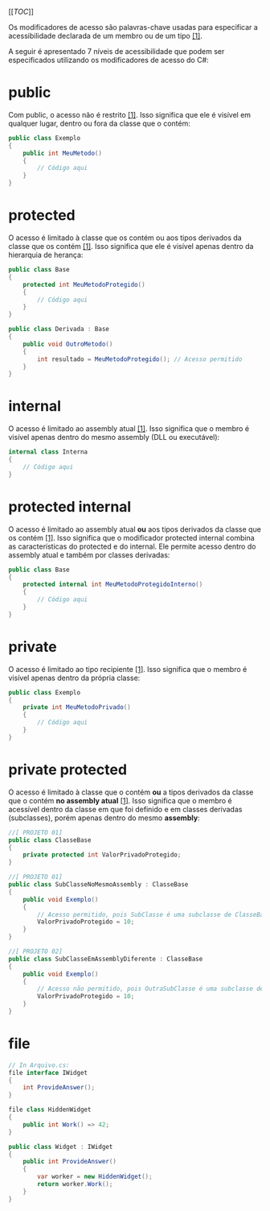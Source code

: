 [[_TOC_]]

Os modificadores de acesso são palavras-chave usadas para especificar a acessibilidade declarada de um membro ou de um tipo [[1]](/Advanced-Business-Development-with-.NET/1º-Semestre/Aula-04-%2D-Csharp,-uso-avançado-de-Modificadores-de-Acesso,-Palavras%2DChave,-Construtores,-Interfaces-e-Namespaces/Referências).

A seguir é apresentado 7 níveis de acessibilidade que podem ser especificados utilizando os modificadores de acesso do C#:

# public

Com public, o acesso não é restrito [[1]](/Advanced-Business-Development-with-.NET/1º-Semestre/Aula-04-%2D-Csharp,-uso-avançado-de-Modificadores-de-Acesso,-Palavras%2DChave,-Construtores,-Interfaces-e-Namespaces/Referências). Isso significa que ele é visível em qualquer lugar, dentro ou fora da classe que o contém:

```csharp     
public class Exemplo
{
    public int MeuMetodo()
    {
        // Código aqui
    }
}
```

# protected

O acesso é limitado à classe que os contém ou aos tipos derivados da classe que os contém [[1]](/Advanced-Business-Development-with-.NET/1º-Semestre/Aula-04-%2D-Csharp,-uso-avançado-de-Modificadores-de-Acesso,-Palavras%2DChave,-Construtores,-Interfaces-e-Namespaces/Referências). Isso significa que ele é visível apenas dentro da hierarquia de herança:

```csharp
public class Base
{
    protected int MeuMetodoProtegido()
    {
        // Código aqui
    }
}

public class Derivada : Base
{
    public void OutroMetodo()
    {
        int resultado = MeuMetodoProtegido(); // Acesso permitido
    }
}
```

# internal

      
O acesso é limitado ao assembly atual [[1]](/Advanced-Business-Development-with-.NET/1º-Semestre/Aula-04-%2D-Csharp,-uso-avançado-de-Modificadores-de-Acesso,-Palavras%2DChave,-Construtores,-Interfaces-e-Namespaces/Referências). Isso significa que o membro é visível apenas dentro do mesmo assembly (DLL ou executável):

```csharp     
internal class Interna
{
    // Código aqui
}
```

# protected internal

O acesso é limitado ao assembly atual **ou** aos tipos derivados da classe que os contém [[1]](/Advanced-Business-Development-with-.NET/1º-Semestre/Aula-04-%2D-Csharp,-uso-avançado-de-Modificadores-de-Acesso,-Palavras%2DChave,-Construtores,-Interfaces-e-Namespaces/Referências). Isso significa que o modificador protected internal combina as características do protected e do internal. Ele permite acesso dentro do assembly atual e também por classes derivadas:

```csharp
public class Base
{
    protected internal int MeuMetodoProtegidoInterno()
    {
        // Código aqui
    }
}
```

# private

O acesso é limitado ao tipo recipiente [[1]](/Advanced-Business-Development-with-.NET/1º-Semestre/Aula-04-%2D-Csharp,-uso-avançado-de-Modificadores-de-Acesso,-Palavras%2DChave,-Construtores,-Interfaces-e-Namespaces/Referências). Isso significa que o membro é visível apenas dentro da própria classe:

```csharp      
public class Exemplo
{
    private int MeuMetodoPrivado()
    {
        // Código aqui
    }
}
```

# private protected

O acesso é limitado à classe que o contém **ou** a tipos derivados da classe que o contém **no assembly atual** [[1]](/Advanced-Business-Development-with-.NET/1º-Semestre/Aula-04-%2D-Csharp,-uso-avançado-de-Modificadores-de-Acesso,-Palavras%2DChave,-Construtores,-Interfaces-e-Namespaces/Referências). Isso significa que o membro é acessível dentro da classe em que foi definido e em classes derivadas (subclasses), porém apenas dentro do mesmo **assembly**:

```csharp      
//[ PROJETO 01]
public class ClasseBase
{
    private protected int ValorPrivadoProtegido;
}

//[ PROJETO 01]
public class SubClasseNoMesmoAssembly : ClasseBase
{
    public void Exemplo()
    {
        // Acesso permitido, pois SubClasse é uma subclasse de ClasseBase e estão no mesmo assembly.
        ValorPrivadoProtegido = 10;
    }
}

//[ PROJETO 02]
public class SubClasseEmAssemblyDiferente : ClasseBase
{
    public void Exemplo()
    {
        // Acesso não permitido, pois OutraSubClasse é uma subclasse de ClasseBase, mas estão em assemblies diferentes.
        ValorPrivadoProtegido = 10;
    }
}
```

# file
```csharp      
// In Arquivo.cs:
file interface IWidget
{
    int ProvideAnswer();
}

file class HiddenWidget
{
    public int Work() => 42;
}

public class Widget : IWidget
{
    public int ProvideAnswer()
    {
        var worker = new HiddenWidget();
        return worker.Work();
    }
}
```